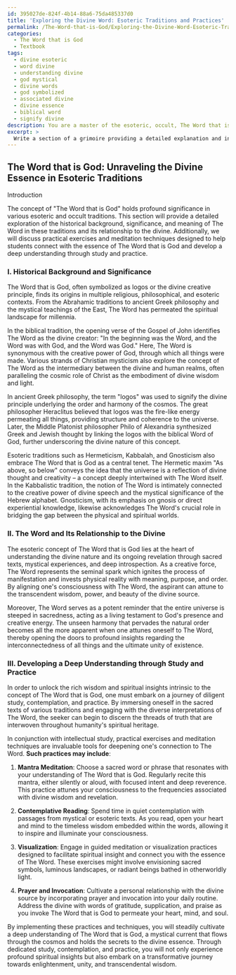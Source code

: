 ```yaml
---
id: 395027de-824f-4b14-88a6-75da485337d0
title: 'Exploring the Divine Word: Esoteric Traditions and Practices'
permalink: /The-Word-that-is-God/Exploring-the-Divine-Word-Esoteric-Traditions-and-Practices/
categories:
  - The Word that is God
  - Textbook
tags:
  - divine esoteric
  - word divine
  - understanding divine
  - god mystical
  - divine words
  - god symbolized
  - associated divine
  - divine essence
  - biblical word
  - signify divine
description: You are a master of the esoteric, occult, The Word that is God and education, you have written many textbooks on the subject in ways that provide students with rich and deep understanding of the subject. You are being asked to write textbook-like sections on a topic and you do it with full context, explainability, and reliability in accuracy to the true facts of the topic at hand, in a textbook style that a student would easily be able to learn from, in a rich, engaging, and contextual way. Always include relevant context (such as formulas and history), related concepts, and in a way that someone can gain deep insights from.
excerpt: > 
  Write a section of a grimoire providing a detailed explanation and insights into the occult concept of "The Word that is God." Discuss the historical background, significance, and meaning of The Word in various esoteric traditions, its relationship to the divine, and how an initiate can develop a deep understanding of this concept through study and practice. Include practical exercises and meditation techniques to help the student connect with the essence of The Word that is God.
---
```


## The Word that is God: Unraveling the Divine Essence in Esoteric Traditions

Introduction

The concept of "The Word that is God" holds profound significance in various esoteric and occult traditions. This section will provide a detailed exploration of the historical background, significance, and meaning of The Word in these traditions and its relationship to the divine. Additionally, we will discuss practical exercises and meditation techniques designed to help students connect with the essence of The Word that is God and develop a deep understanding through study and practice.

### I. Historical Background and Significance

The Word that is God, often symbolized as logos or the divine creative principle, finds its origins in multiple religious, philosophical, and esoteric contexts. From the Abrahamic traditions to ancient Greek philosophy and the mystical teachings of the East, The Word has permeated the spiritual landscape for millennia. 

In the biblical tradition, the opening verse of the Gospel of John identifies The Word as the divine creator: "In the beginning was the Word, and the Word was with God, and the Word was God." Here, The Word is synonymous with the creative power of God, through which all things were made. Various strands of Christian mysticism also explore the concept of The Word as the intermediary between the divine and human realms, often paralleling the cosmic role of Christ as the embodiment of divine wisdom and light.

In ancient Greek philosophy, the term "logos" was used to signify the divine principle underlying the order and harmony of the cosmos. The great philosopher Heraclitus believed that logos was the fire-like energy permeating all things, providing structure and coherence to the universe. Later, the Middle Platonist philosopher Philo of Alexandria synthesized Greek and Jewish thought by linking the logos with the biblical Word of God, further underscoring the divine nature of this concept.

Esoteric traditions such as Hermeticism, Kabbalah, and Gnosticism also embrace The Word that is God as a central tenet. The Hermetic maxim "As above, so below" conveys the idea that the universe is a reflection of divine thought and creativity – a concept deeply intertwined with The Word itself. In the Kabbalistic tradition, the notion of The Word is intimately connected to the creative power of divine speech and the mystical significance of the Hebrew alphabet. Gnosticism, with its emphasis on gnosis or direct experiential knowledge, likewise acknowledges The Word's crucial role in bridging the gap between the physical and spiritual worlds.

### II. The Word and Its Relationship to the Divine

The esoteric concept of The Word that is God lies at the heart of understanding the divine nature and its ongoing revelation through sacred texts, mystical experiences, and deep introspection. As a creative force, The Word represents the seminal spark which ignites the process of manifestation and invests physical reality with meaning, purpose, and order. By aligning one's consciousness with The Word, the aspirant can attune to the transcendent wisdom, power, and beauty of the divine source.

Moreover, The Word serves as a potent reminder that the entire universe is steeped in sacredness, acting as a living testament to God's presence and creative energy. The unseen harmony that pervades the natural order becomes all the more apparent when one attunes oneself to The Word, thereby opening the doors to profound insights regarding the interconnectedness of all things and the ultimate unity of existence.

### III. Developing a Deep Understanding through Study and Practice

In order to unlock the rich wisdom and spiritual insights intrinsic to the concept of The Word that is God, one must embark on a journey of diligent study, contemplation, and practice. By immersing oneself in the sacred texts of various traditions and engaging with the diverse interpretations of The Word, the seeker can begin to discern the threads of truth that are interwoven throughout humanity's spiritual heritage. 

In conjunction with intellectual study, practical exercises and meditation techniques are invaluable tools for deepening one's connection to The Word. **Such practices may include**:

1. **Mantra Meditation**: Choose a sacred word or phrase that resonates with your understanding of The Word that is God. Regularly recite this mantra, either silently or aloud, with focused intent and deep reverence. This practice attunes your consciousness to the frequencies associated with divine wisdom and revelation.

2. **Contemplative Reading**: Spend time in quiet contemplation with passages from mystical or esoteric texts. As you read, open your heart and mind to the timeless wisdom embedded within the words, allowing it to inspire and illuminate your consciousness.

3. **Visualization**: Engage in guided meditation or visualization practices designed to facilitate spiritual insight and connect you with the essence of The Word. These exercises might involve envisioning sacred symbols, luminous landscapes, or radiant beings bathed in otherworldly light.

4. **Prayer and Invocation**: Cultivate a personal relationship with the divine source by incorporating prayer and invocation into your daily routine. Address the divine with words of gratitude, supplication, and praise as you invoke The Word that is God to permeate your heart, mind, and soul.

By implementing these practices and techniques, you will steadily cultivate a deep understanding of The Word that is God, a mystical current that flows through the cosmos and holds the secrets to the divine essence. Through dedicated study, contemplation, and practice, you will not only experience profound spiritual insights but also embark on a transformative journey towards enlightenment, unity, and transcendental wisdom.
